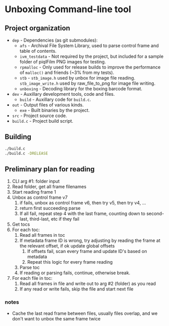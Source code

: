 # Unboxing Command-line tool

## Project organization

- `dep` - Dependencies (as git submodules):
  - `afs` - Archival File System Library, used to parse control frame and table
    of contents.
  - `ivm_testdata` - Not required by the project, but included for a sample
    folder of piqlFilm PNG images for testing.
  - `rpmalloc` - Only used for release builds to improve the performance of
    `malloc()` and friends (~3% from my tests).
  - `stb` - `stb_image.h` used by unbox for image file reading.
    `stb_image_write.h` used by raw_file_to_png for image file writing.
  - `unboxing` - Decoding library for the boxing barcode format.
- `dev` - Auxillary development tools, code and files.
  - `build` - Auxillary code for `build.c`.
- `out` - Output files of various kinds.
  - `exe` - Built binaries by the project.
- `src` - Project source code.
- `build.c` - Project build script.

## Building

```sh
./build.c
./build.c -DRELEASE
```

## Preliminary plan for reading

1. CLI arg #1: folder input
2. Read folder, get all frame filenames
3. Start reading frame 1
4. Unbox as control frame v7
   1. if fails, unbox as control frame v6, then try v5, then try v4, ...
   2. return first succeeding parse
   3. If all fail, repeat step 4 with the last frame, counting down to
      second-last, third-last, etc if they fail
5. Get tocs
6. For each toc:
   1. Read all frames in toc
   2. If metadata frame ID is wrong, try adjusting by reading the frame at the
      relevant offset, if ok update global offsets
      1. If offsets fail, scan every frame and update ID's based on metadata
      2. Repeat this logic for every frame reading
   3. Parse toc
   4. If reading or parsing fails, continue, otherwise break.
7. For each file in toc:
   1. Read all frames in file and write out to arg #2 (folder) as you read
   2. If any read or write fails, skip the file and start next file

### notes

- Cache the last read frame between files, usually files overlap, and we don't
  want to unbox the same frame twice
